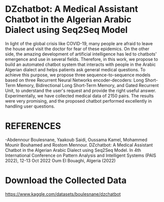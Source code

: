 # DZchatbot: A Medical Assistant Chatbot in the Algerian Arabic Dialect using Seq2Seq Model

In light of the global crisis like COVID-19, many people are afraid to leave the house and visit the doctor for fear of these epidemics. On the other side, the amazing development of artificial intelligence has led to chatbots' emergence and use in several fields. Therefore, in this work, we propose to build an automated chatbot system that interacts with people in the Arabic Algerian dialect and helps patients ask general medical questions. To achieve this purpose, we propose three sequence-to-sequence models based on three Recurrent Neural Networks encoder-decoders: Long Short-Term Memory, Bidirectional Long Short-Term Memory, and Gated Recurrent Unit, to understand the user's request and provide the right useful answer. Experimentally, we have collected medical data of 2150 pairs. The results were very promising, and the proposed chatbot performed excellently in handling user questions.


# REFERENCES
-Abdennour Boulesnane, Yaakoub Saidi, Oussama Kamel, Mohammed Mounir Bouhamed and Rostom Mennour. DZchatbot: A Medical Assistant Chatbot in the Algerian Arabic Dialect using Seq2Seq Model. In 4th International Conference on Pattern Analysis and Intelligent Systems (PAIS 2022), 12-13 Oct 2022 Oum El Bouaghi, Algeria (2022)


# Download the Collected Data
https://www.kaggle.com/datasets/boulesnane/dzchatbot
